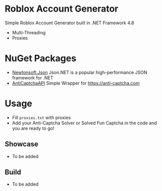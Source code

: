 # Roblox Account Generator 
Simple Roblox Account Generator built in .NET Framework 4.8
* Multi-Threading
* Proxies

# NuGet Packages

* [Newtonsoft.Json](https://www.nuget.org/packages/Newtonsoft.Json/) Json.NET is a popular high-performance JSON framework for .NET
* [AntiCaptchaAPI](https://www.nuget.org/packages/AntiCaptchaAPI/) Simple Wrapper for https://anti-captcha.com

# Usage

* Fill  `proxies.txt` with proxies
* Add your Anti-Captcha Solver or Solved Fun Captcha in the code
and you are ready to go!

## Showcase

* To be added

## Build

* To be added
